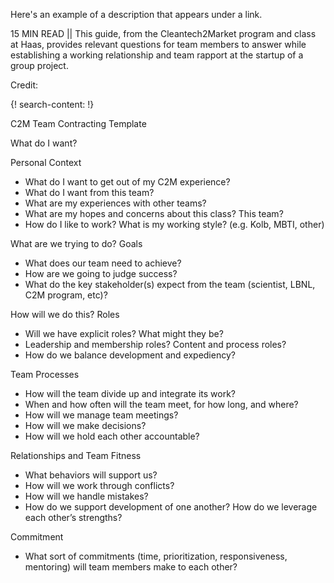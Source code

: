Here's an example of a description that appears under a link.

15 MIN READ || This guide, from the Cleantech2Market program and class at Haas, provides relevant questions for team members to answer while establishing a working relationship and team rapport at the startup of a group project. 

Credit: [ ]()

{! search-content: !}

C2M Team Contracting Template

What do I want?

Personal Context
*	What do I want to get out of my C2M experience?
*	What do I want from this team?
*	What are my experiences with other teams?
*	What are my hopes and concerns about this class?  This team?
*	How do I like to work? What is my working style? (e.g. Kolb, MBTI, other)	

What are we trying to do?
Goals
*	What does our team need to achieve?
*	How are we going to judge success?
*	What do the key stakeholder(s) expect from the team (scientist, LBNL, C2M program, etc)?	

How will we do this?
Roles
*	Will we have explicit roles? What might they be?
*	Leadership and membership roles?  Content and process roles?
*	How do we balance development and expediency?	

Team  Processes
*	How will the team divide up and integrate its work?
*	When and how often will the team meet, for how long, and where?
*	How will we manage team meetings?
*	How will we make decisions?
*	How will we hold each other accountable?	

Relationships and Team Fitness
*	What behaviors will support us?
*	How will we work through conflicts?
*	How will we handle mistakes?
*	How do we support development of one another? How do we leverage each other’s strengths?	

Commitment
*	What sort of commitments (time, prioritization, responsiveness, mentoring) will team members make to each other?	


